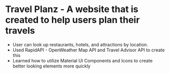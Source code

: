 # Travel Planz - A website that is created to help users plan their travels

- User can look up restaurants, hotels, and attractions by location.
- Used RapidAPI - OpenWeather Map API and Travel Advisor API to create this
- Learned how to utilize Material UI Components and Icons to create better looking elements more quickly
